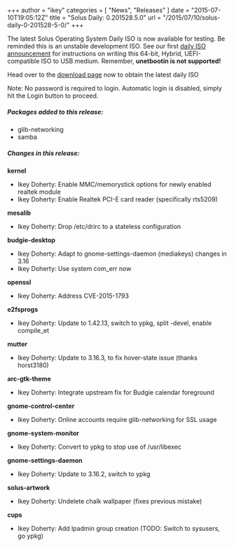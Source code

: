 +++
author = "ikey"
categories = [
"News",
"Releases"
]
date =  "2015-07-10T19:05:12Z"
title = "Solus Daily: 0.201528.5.0"
url = "/2015/07/10/solus-daily-0-201528-5-0/"
+++

The latest Solus Operating System Daily ISO is now available for testing. Be reminded this is an unstable development ISO. See our first [daily ISO announcement](https://solus-project.com/2015/06/29/first-unstable-daily-iso/) for instructions 
on writing this 64-bit, Hybrid, UEFI-compatible ISO to USB medium. Remember, **unetbootin is not supported!**

Head over to the [download page](https://solus-project.com/download) now to obtain the latest daily ISO

Note: No password is required to login. Automatic login is disabled, simply hit the Login button to proceed.

##### Packages added to this release:

- glib-networking
- samba

##### Changes in this release:

**kernel**

- Ikey Doherty: Enable MMC/memorystick options for newly enabled realtek module
- Ikey Doherty: Enable Realtek PCI-E card reader (specifically rts5209)

**mesalib**

- Ikey Doherty: Drop /etc/drirc to a stateless configuration

**budgie-desktop**

- Ikey Doherty: Adapt to gnome-settings-daemon (mediakeys) changes in 3.16
- Ikey Doherty: Use system com_err now
 
**openssl**

- Ikey Doherty: Address CVE-2015-1793
 
**e2fsprogs**

- Ikey Doherty: Update to 1.42.13, switch to ypkg, split -devel, enable compile_et
 
**mutter**

- Ikey Doherty: Update to 3.16.3, to fix hover-state issue (thanks horst3180)

**arc-gtk-theme**

- Ikey Doherty: Integrate upstream fix for Budgie calendar foreground
 
**gnome-control-center**

- Ikey Doherty: Online accounts require glib-networking for SSL usage
 
**gnome-system-monitor**

- Ikey Doherty: Convert to ypkg to stop use of /usr/libexec
 
**gnome-settings-daemon**

- Ikey Doherty: Update to 3.16.2, switch to ypkg
 
**solus-artwork**

- Ikey Doherty: Undelete chalk wallpaper (fixes previous mistake)
 
**cups**

- Ikey Doherty: Add lpadmin group creation (TODO: Switch to sysusers, go ypkg)